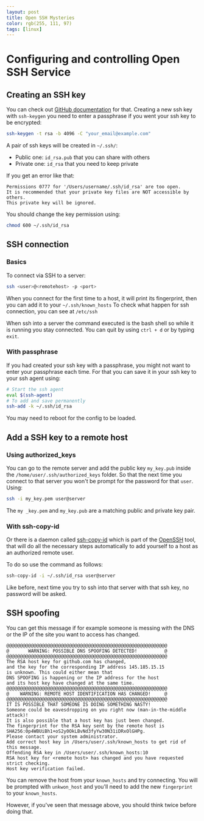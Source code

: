 ```yaml
---
layout: post
title: Open SSH Mysteries
color: rgb(255, 111, 97)
tags: [linux]
---
```


# Configuring and controlling Open SSH Service

## Creating an SSH key

You can check
out [GitHub documentation](https://help.github.com/en/articles/generating-a-new-ssh-key-and-adding-it-to-the-ssh-agent)
for that. Creating a new ssh key with `ssh-keygen` you need to enter a passphrase if you went your ssh key to be
encrypted:

```bash
ssh-keygen -t rsa -b 4096 -C "your_email@example.com"
```

A pair of ssh keys will be created in `~/.ssh/`:

- Public one: `id_rsa.pub` that you can share with others
- Private one: `id_rsa` that you need to keep private

If you get an error like that:

```
Permissions 0777 for '/Users/username/.ssh/id_rsa' are too open.
It is recommended that your private key files are NOT accessible by others.
This private key will be ignored.
```

You should change the key permission using:

```bash
chmod 600 ~/.ssh/id_rsa
```

## SSH connection

### Basics

To connect via SSH to a server:

```bash
ssh <user>@<remotehost> -p <port>
```

When you connect for the first time to a host, it will print its fingerprint, then you can add it to
your `~/.ssh/known_hosts`
To check what happen for ssh connection, you can see at `/etc/ssh`

When ssh into a server the command executed is the bash shell so while it is running you stay connected. You can quit by
using `ctrl + d` or by typing `exit`.

### With passphrase

If you had created your ssh key with a passphrase, you might not want to enter your passphrase each time. For that you
can save it in your ssh key to your ssh agent using:

```bash
# Start the ssh agent
eval $(ssh-agent)
# To add and save permanently
ssh-add -k ~/.ssh/id_rsa
```

You may need to reboot for the config to be loaded.

## Add a SSH key to a remote host

### Using authorized_keys

You can go to the remote server and add the public key `my_key.pub` inside the `/home/user/.ssh/authorized_keys` folder.
So that the next time you connect to that server you won't be prompt for the password for that `user`. Using:

```bash
ssh -i my_key.pem user@server
```

The `my _key.pem` and `my_key.pub` are a matching public and private key pair.

### With ssh-copy-id

Or there is a daemon called [ssh-copy-id](https://www.ssh.com/ssh/copy-id) which is part of
the [OpenSSH](https://www.openssh.com/) tool, that will do all the necessary steps automatically to add yourself to a
host as an authorized remote user.

To do so use the command as follows:

```bash
ssh-copy-id -i ~/.ssh/id_rsa user@server
```

Like before, next time you try to ssh into that server with that ssh key, no password will be asked.

## SSH spoofing

You can get this message if for example someone is messing with the DNS or the IP of the site you want to access has
changed.

```
@@@@@@@@@@@@@@@@@@@@@@@@@@@@@@@@@@@@@@@@@@@@@@@@@@@@@@@@@@@
@       WARNING: POSSIBLE DNS SPOOFING DETECTED!          @
@@@@@@@@@@@@@@@@@@@@@@@@@@@@@@@@@@@@@@@@@@@@@@@@@@@@@@@@@@@
The RSA host key for github.com has changed,
and the key for the corresponding IP address 145.185.15.15
is unknown. This could either mean that
DNS SPOOFING is happening or the IP address for the host
and its host key have changed at the same time.
@@@@@@@@@@@@@@@@@@@@@@@@@@@@@@@@@@@@@@@@@@@@@@@@@@@@@@@@@@@
@    WARNING: REMOTE HOST IDENTIFICATION HAS CHANGED!     @
@@@@@@@@@@@@@@@@@@@@@@@@@@@@@@@@@@@@@@@@@@@@@@@@@@@@@@@@@@@
IT IS POSSIBLE THAT SOMEONE IS DOING SOMETHING NASTY!
Someone could be eavesdropping on you right now (man-in-the-middle attack)!
It is also possible that a host key has just been changed.
The fingerprint for the RSA key sent by the remote host is
SHA256:0p4WBUiBh1+oS2y0OkLBvNd3fyYw30N31iDRxOlGHPg.
Please contact your system administrator.
Add correct host key in /Users/user/.ssh/known_hosts to get rid of this message.
Offending RSA key in /Users/user/.ssh/known_hosts:10
RSA host key for <remote host> has changed and you have requested strict checking.
Host key verification failed.
```

You can remove the host from your `known_hosts` and try connecting. You will be prompted with `unkwon_host` and you'll
need to add the new `fingerprint` to your `known_hosts`.

However, if you've seen that message above, you should think twice before doing that.
